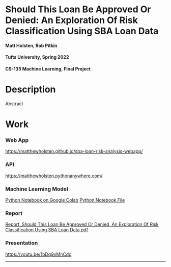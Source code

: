 # Should This Loan Be Approved Or Denied: An Exploration Of Risk Classification Using SBA Loan Data

#### Matt Holsten, Rob Pitkin
#### Tufts University, Spring 2022
#### CS-135 Machine Learning, Final Project



# Description
Abstract

# Work

### Web App
https://matthewholsten.github.io/sba-loan-risk-analysis-webapp/

### API
https://matthewholsten.pythonanywhere.com/

### Machine Learning Model
[Python Notebook on Google Colab](https://colab.research.google.com/drive/1HVOS9IFwqiPWZ4yIHXls7a4HiP-RmNCM?usp=sharing)
[Python Notebook File]()

### Report
[Report, Should This Loan Be Approved Or Denied, An Exploration Of Risk Classification Using SBA Loan Data.pdf](https://github.com/MatthewHolsten/sba-loan-risk-analysis/blob/a6212e0732338dc7ec98d1d3f250f6a7ce52fd19/Report,%20Should%20This%20Loan%20Be%20Approved%20Or%20Denied,%20An%20Exploration%20Of%20Risk%20Classification%20Using%20SBA%20Loan%20Data.pdf)

### Presentation
https://youtu.be/1bDq9xMnCdc

---
